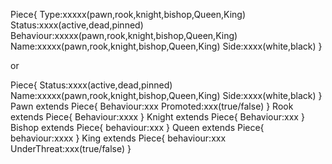 Piece{
    Type:xxxxx(pawn,rook,knight,bishop,Queen,King)
    Status:xxxx(active,dead,pinned)
    Behaviour:xxxxx(pawn,rook,knight,bishop,Queen,King)
    Name:xxxxx(pawn,rook,knight,bishop,Queen,King)
    Side:xxxx(white,black)
}




or


Piece{
    Status:xxxx(active,dead,pinned)
    Name:xxxxx(pawn,rook,knight,bishop,Queen,King)
    Side:xxxx(white,black)
}
Pawn extends Piece{
    Behaviour:xxx
    Promoted:xxx(true/false)
}
Rook extends Piece{
    Behaviour:xxxx
}
Knight extends Piece{
    Behaviour:xxx
}
Bishop extends Piece{
    behaviour:xxx
}
Queen extends Piece{
    behaviour:xxxx
}
King extends Piece{
    behaviour:xxx
    UnderThreat:xxx(true/false)
}
